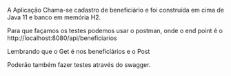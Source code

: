 A Aplicação Chama-se cadastro de beneficiário e foi construída em cima de Java 11 e banco em memória H2.

Para que façamos os testes podemos usar o postman, onde o end point é o http://localhost:8080/api/beneficiarios

Lembrando que o Get é nos beneficíários e o Post

Poderão também fazer testes através do swagger.